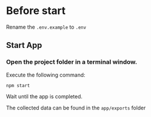 # Before start

Rename the `.env.example` to `.env`

## Start App

### Open the project folder in a terminal window.

Execute the following command:

```
npm start
```

Wait until the app is completed.

The collected data can be found in the `app/exports` folder
